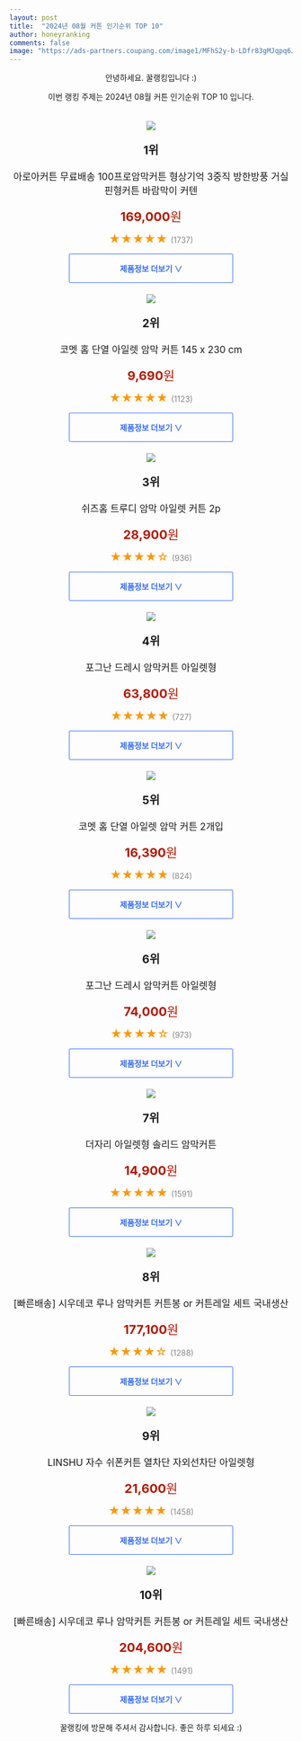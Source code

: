 ```yaml
---
layout: post
title:  "2024년 08월 커튼 인기순위 TOP 10"
author: honeyranking
comments: false
image: "https://ads-partners.coupang.com/image1/MFhS2y-b-LDfr83gMJqpq6JEgfMCNmfCAb1Y7Hz_bQOykf_FzGCuoKrPouK3_ET2HpzTH-yxSb1Psc0re-SxHjVAU47vgCgWNGENo4ewRTbmaJL3wPU6eZjtqhuwHNhBRiKUrYz5P-7TixLTfHY16lYe2UNMhdsEs156aweZYnA-uxPHzi2g2KxO3qZf028iGBzb9nY0zgmctFFxWBCO0kaem1-xIIjKRRJI6Oaq0yVM23t89kaAOb6xTKgY8qeVH_2yZuKClrG04dKoIDSYacfLJKFNl6Fc9VNj7O64Y5fFHESQhcrkfMFWMadx9g=="
---
```

<p style="text-align: center;">안녕하세요. 꿀랭킹입니다 :)</p>
<p style="text-align: center;">이번 랭킹 주제는 2024년 08월 커튼 인기순위 TOP 10 입니다.</p><center><img src="https://ads-partners.coupang.com/image1/MFhS2y-b-LDfr83gMJqpq6JEgfMCNmfCAb1Y7Hz_bQOykf_FzGCuoKrPouK3_ET2HpzTH-yxSb1Psc0re-SxHjVAU47vgCgWNGENo4ewRTbmaJL3wPU6eZjtqhuwHNhBRiKUrYz5P-7TixLTfHY16lYe2UNMhdsEs156aweZYnA-uxPHzi2g2KxO3qZf028iGBzb9nY0zgmctFFxWBCO0kaem1-xIIjKRRJI6Oaq0yVM23t89kaAOb6xTKgY8qeVH_2yZuKClrG04dKoIDSYacfLJKFNl6Fc9VNj7O64Y5fFHESQhcrkfMFWMadx9g==" style="margin-top:20px" /></center><p style="text-align: center; font-size: 20px"><b>1위</b></p><p style="text-align: center; font-size: 17px">아로아커튼 무료배송 100프로암막커튼 형상기억 3중직 방한방풍 거실 핀형커튼 바람막이 커텐</p><p style="text-align: center;"><span style="color: #b61800; font-size: 22px;"><b>169,000</b>원</span></p><p style="text-align: center;"><span style="color: #ff9600; font-size: 20px;">★★★★★ </span><span style="color: #878787;">(1737)</span></p><center><a href="https://link.coupang.com/re/AFFSDP?lptag=AF3899140&subid=honeyrank&pageKey=7828454107&itemId=21284364706&vendorItemId=90133641761&traceid=V0-153-0132d681b02a08e0&clickBeacon=c24233a0-5cb1-11ef-aec8-6f8599a4d2dc%7E3&requestid=20240818010000955095776179&token=31850C%7CMIXED"><div style="font-size: 14px; display: inline-block; padding: 15px 90px; color: #346aff; border-radius: 2px; border: 1px solid #346aff; cursor: pointer;"><b>제품정보 더보기 &or;</b></div></a></center><center><img src="https://ads-partners.coupang.com/image1/nlR7_q596U2EQrAbnoWZbispU4xmF69I-XK29OPC1iIOx0NQEZQ36rwkXpwxOmd6asUXqKOMkYHMsogRULCZkdSQoJXOXjnIKVl5jbEo5DtH3fj7xGThrg1ifMpMwuHQXf8z0O659LORNSZK7ITb0jrgyvp26-1XUC5rddORnQJpQYPVDsVIni47XvOFP1mg8B9oMVwcAFKYoV_K3iniR0GpFf5EQPNAQ1VUEmc4wbGJCZ0lXz35PQrgqPxO3u39MJU1rMmy0--AAIFQMvgp5ii94Fu4ecmFPhOQjg==" style="margin-top:20px" /></center><p style="text-align: center; font-size: 20px"><b>2위</b></p><p style="text-align: center; font-size: 17px">코멧 홈 단열 아일렛 암막 커튼 145 x 230 cm</p><p style="text-align: center;"><span style="color: #b61800; font-size: 22px;"><b>9,690</b>원</span></p><p style="text-align: center;"><span style="color: #ff9600; font-size: 20px;">★★★★★ </span><span style="color: #878787;">(1123)</span></p><center><a href="https://link.coupang.com/re/AFFSDP?lptag=AF3899140&subid=honeyrank&pageKey=180352941&itemId=536034149&vendorItemId=84147362569&traceid=V0-153-d32e09ffcc978ae2&requestid=20240818010000955095776179&token=31850C%7CMIXED"><div style="font-size: 14px; display: inline-block; padding: 15px 90px; color: #346aff; border-radius: 2px; border: 1px solid #346aff; cursor: pointer;"><b>제품정보 더보기 &or;</b></div></a></center><center><img src="https://ads-partners.coupang.com/image1/N22qY_ZmHaDxFtkBNyZoFpQLO95fl7xDsFF_72WsKAEh407_VeKiU04Wgihx3MSbrwQsC5Es4XfyaTF9e1Gh0Y0jvKVsbRnQJDVlAsk4xWQTfNblXSiRtyqkqxlAthMTbJ6nV-GVl_bSql_a8WUgLqPzyDJfjzkH9t10QL6BqrK7H3V_9F2GVU_RpIUsJfDOj89Wqnb-O6yONt8nqIGN7lQgR1ApY_8Wfbr6IIq86Kw3AN4YZc6uRvcx5rx6Uh45hcVkKt7a7n7lQhmRG55VKreWCS2Vm7sZ-Q==" style="margin-top:20px" /></center><p style="text-align: center; font-size: 20px"><b>3위</b></p><p style="text-align: center; font-size: 17px">쉬즈홈 트루디 암막 아일렛 커튼 2p</p><p style="text-align: center;"><span style="color: #b61800; font-size: 22px;"><b>28,900</b>원</span></p><p style="text-align: center;"><span style="color: #ff9600; font-size: 20px;">★★★★☆ </span><span style="color: #878787;">(936)</span></p><center><a href="https://link.coupang.com/re/AFFSDP?lptag=AF3899140&subid=honeyrank&pageKey=5581290949&itemId=125143272&vendorItemId=3255615523&traceid=V0-153-267da6d40865ce55&requestid=20240818010000955095776179&token=31850C%7CMIXED"><div style="font-size: 14px; display: inline-block; padding: 15px 90px; color: #346aff; border-radius: 2px; border: 1px solid #346aff; cursor: pointer;"><b>제품정보 더보기 &or;</b></div></a></center><center><img src="https://ads-partners.coupang.com/image1/rOpgvtGxeieMR8jhrDyYmRDZA5YVaQFHSeEcrtr1Sg4TQFaGASfiq5FzjJz4eJF8jzhnAxNBhVegHHvZ-13jMgSXTPkxqXNhxs2AVmsUQJR2gVNsJg_sx9cIjqyeFbuz1QyqMhdBZUqzCbbxMma3hRLghUS_NXnSCAyD-5mPMxBOCKIP1NHRvriRCwNpLmfUw2NU3q9baIm4fOL0fjrYaR_wBmGwjFGO70z0EFby3tuzh-fyZBriwZZgW2JkelnknZWmBjGo1E8CQ4j3oiiuCAt2V_oS-iW-dbE3s3V_7-lLfST7wLjBas-CzZOAxA==" style="margin-top:20px" /></center><p style="text-align: center; font-size: 20px"><b>4위</b></p><p style="text-align: center; font-size: 17px">포그난 드레시 암막커튼 아일렛형</p><p style="text-align: center;"><span style="color: #b61800; font-size: 22px;"><b>63,800</b>원</span></p><p style="text-align: center;"><span style="color: #ff9600; font-size: 20px;">★★★★★ </span><span style="color: #878787;">(727)</span></p><center><a href="https://link.coupang.com/re/AFFSDP?lptag=AF3899140&subid=honeyrank&pageKey=7006268305&itemId=12212812391&vendorItemId=84207164885&traceid=V0-153-8de0234551373de8&clickBeacon=c24233a0-5cb1-11ef-b2bc-c886a7b8b971%7E3&requestid=20240818010000955095776179&token=31850C%7CMIXED"><div style="font-size: 14px; display: inline-block; padding: 15px 90px; color: #346aff; border-radius: 2px; border: 1px solid #346aff; cursor: pointer;"><b>제품정보 더보기 &or;</b></div></a></center><center><img src="https://ads-partners.coupang.com/image1/BAYGKBO2C1TzyUR0BAmv4uMvspJmb2rY554Ul2jvlDQ0XzHeb8qfdkMfiqr9A5ERZP35un79H-x1CJQpt5nbzzsFbRf3WQg0H16vzmlo5U3IAls3O7hnPi3uFOISg-x-eiDbNHjVlGqa2O_wpDMF3uIfXyBPXX0Zx09Ao8A5Rr7bMF-GTc2gfowhgPc6B4KUVUtKRc5mNRC2Dn2FsZJaCM-usjWig_KIWzRaryWYV7g2gGHZ-WAir917OAkiKRQ2BboC_fULKz78Fw696v1mbJGw2DrT-kDnbI4b" style="margin-top:20px" /></center><p style="text-align: center; font-size: 20px"><b>5위</b></p><p style="text-align: center; font-size: 17px">코멧 홈 단열 아일렛 암막 커튼 2개입</p><p style="text-align: center;"><span style="color: #b61800; font-size: 22px;"><b>16,390</b>원</span></p><p style="text-align: center;"><span style="color: #ff9600; font-size: 20px;">★★★★★ </span><span style="color: #878787;">(824)</span></p><center><a href="https://link.coupang.com/re/AFFSDP?lptag=AF3899140&subid=honeyrank&pageKey=6711426204&itemId=15582502876&vendorItemId=84147368793&traceid=V0-153-5709554cb24d4987&requestid=20240818010000955095776179&token=31850C%7CMIXED"><div style="font-size: 14px; display: inline-block; padding: 15px 90px; color: #346aff; border-radius: 2px; border: 1px solid #346aff; cursor: pointer;"><b>제품정보 더보기 &or;</b></div></a></center><center><img src="https://ads-partners.coupang.com/image1/uFiKxYaS3uycpeOIuNHhSfAQHO63nZsGYIo3NuyeYStSpqbvc_K8E5reJbE7-aEELrv_nH1r172PqDSdsbWgOXi876XKxjNW4lUlfOwFbb7bxUFi6P_JIpTc5TwHBQpjblRN1Zugwz6B9Tmr0wjGNgLAx_yai3RklF7u4rf32Pq7GYVDcwOTL_K43ifrDjLw8zliDPogtLdGPg01g2h6W5nxq7-hiCFy5h2Y6uLzO1ZUr1IRQYJePCOqkYOVGWJYcBDeZqdkXc4Fu4rEqKcIrdmNnGE3vbTB51qpJEEQ10tWEKd2xFxiDVnFHXa0DUE=" style="margin-top:20px" /></center><p style="text-align: center; font-size: 20px"><b>6위</b></p><p style="text-align: center; font-size: 17px">포그난 드레시 암막커튼 아일렛형</p><p style="text-align: center;"><span style="color: #b61800; font-size: 22px;"><b>74,000</b>원</span></p><p style="text-align: center;"><span style="color: #ff9600; font-size: 20px;">★★★★☆ </span><span style="color: #878787;">(973)</span></p><center><a href="https://link.coupang.com/re/AFFSDP?lptag=AF3899140&subid=honeyrank&pageKey=7006268305&itemId=12212812329&vendorItemId=84207164877&traceid=V0-153-8de0234551373de8&clickBeacon=c24233a0-5cb1-11ef-9b53-9ffbf2d067c6%7E3&requestid=20240818010000955095776179&token=31850C%7CMIXED"><div style="font-size: 14px; display: inline-block; padding: 15px 90px; color: #346aff; border-radius: 2px; border: 1px solid #346aff; cursor: pointer;"><b>제품정보 더보기 &or;</b></div></a></center><center><img src="https://ads-partners.coupang.com/image1/rxI96tDFSpxhMa5Lr00uwmugN5e_FwpT2LJmQA87mPIjhKwnz8_zEYoM5MarW1W0z_EgUsfU7y8LDKuR5qvgj0GOEfnHZ_2PfsCAZ_rAiaIQ9wPK3_Ps7x64f1z9dagM9cMeo2v480U8AjvjBeYQbkcTO2957ccK5yqy2zGW8iTb4GDR-1xP-wQLd8Uiyly8Pa9EUg7jbwnDabqH0MJYfeHDnuivux6s4aBCW_E8gCPZ4DCzmUmd1ZUgPtGEYSFoSLZGX3WQaOsMtZlIKNWKvZIXwIWkg_U=" style="margin-top:20px" /></center><p style="text-align: center; font-size: 20px"><b>7위</b></p><p style="text-align: center; font-size: 17px">더자리 아일렛형 솔리드 암막커튼</p><p style="text-align: center;"><span style="color: #b61800; font-size: 22px;"><b>14,900</b>원</span></p><p style="text-align: center;"><span style="color: #ff9600; font-size: 20px;">★★★★★ </span><span style="color: #878787;">(1591)</span></p><center><a href="https://link.coupang.com/re/AFFSDP?lptag=AF3899140&subid=honeyrank&pageKey=1287289&itemId=5583340&vendorItemId=3007074783&traceid=V0-153-ebca72bf68b2e9b7&requestid=20240818010000955095776179&token=31850C%7CMIXED"><div style="font-size: 14px; display: inline-block; padding: 15px 90px; color: #346aff; border-radius: 2px; border: 1px solid #346aff; cursor: pointer;"><b>제품정보 더보기 &or;</b></div></a></center><center><img src="https://ads-partners.coupang.com/image1/rPy5_R8No1WZnJtLrAPejh997XGxJ2DpRofsFu-vuzm7qWZVpOIyH7Lxq39ail2Hwa9eyWcbCO3_MJUz3UL77XltMZ9peaca6kSfoAgFQ6_mtpYlwag917sOs7v09qKfn95P_KUlBcVYxpxOptlFCeJIVmmjCH0re1ZfKpSFCuflFGeKZPSf8w_MdYJD7oSf-20a8o3tNyv-xewBxy4LaJaYRWs7Lkeo5YtxRrRA1UOSFNK77gQWFOO405PC3HD05ol_IM6y1PeAMlYL205HvXa5JrvpZgLd6H4tHiv1wiYe8ZIQjg5zJfze1pk7OTqE" style="margin-top:20px" /></center><p style="text-align: center; font-size: 20px"><b>8위</b></p><p style="text-align: center; font-size: 17px">[빠른배송] 시우데코 루나 암막커튼 커튼봉 or 커튼레일 세트 국내생산</p><p style="text-align: center;"><span style="color: #b61800; font-size: 22px;"><b>177,100</b>원</span></p><p style="text-align: center;"><span style="color: #ff9600; font-size: 20px;">★★★★☆ </span><span style="color: #878787;">(1288)</span></p><center><a href="https://link.coupang.com/re/AFFSDP?lptag=AF3899140&subid=honeyrank&pageKey=7532413362&itemId=19781009966&vendorItemId=83286946088&traceid=V0-153-22ba6bd619983e7d&clickBeacon=c24233a0-5cb1-11ef-a355-b3bc267c2ee0%7E3&requestid=20240818010000955095776179&token=31850C%7CMIXED"><div style="font-size: 14px; display: inline-block; padding: 15px 90px; color: #346aff; border-radius: 2px; border: 1px solid #346aff; cursor: pointer;"><b>제품정보 더보기 &or;</b></div></a></center><center><img src="https://ads-partners.coupang.com/image1/jaotM39F8BZ6rSm_jVJAC9b3sM9lbt-ZKevjVZf6HHN7xYzUyU8kYxESDNIf3qswMvR4mhmJMWGMvG-c2lqPqrNFkOWJCZz-tOI3eP6wFO-OcwMMMkRNYyd6yBlJeNmX_RKNrDh1L_TpH6n7Pb5XyuFngcXb9tHFa8A0WBOoSktkLDdzzWyUy9sJQXKmvfrHcWK1CTrAJuXWRcln9h-KO_F9k6f5X3sLUZxjtV6gsKGWDMmN8xdIh7qm6J6cSj2Sz94pTDjRzp6DtIY5DQVWGO8gCwPG8fZ8Y_-QxMQo-Oakue1Sti_zbujlRg==" style="margin-top:20px" /></center><p style="text-align: center; font-size: 20px"><b>9위</b></p><p style="text-align: center; font-size: 17px">LINSHU 자수 쉬폰커튼  열차단 자외선차단 아일렛형</p><p style="text-align: center;"><span style="color: #b61800; font-size: 22px;"><b>21,600</b>원</span></p><p style="text-align: center;"><span style="color: #ff9600; font-size: 20px;">★★★★★ </span><span style="color: #878787;">(1458)</span></p><center><a href="https://link.coupang.com/re/AFFSDP?lptag=AF3899140&subid=honeyrank&pageKey=8131324087&itemId=23092173548&vendorItemId=90125592023&traceid=V0-153-08c824f5eb851448&requestid=20240818010000955095776179&token=31850C%7CMIXED"><div style="font-size: 14px; display: inline-block; padding: 15px 90px; color: #346aff; border-radius: 2px; border: 1px solid #346aff; cursor: pointer;"><b>제품정보 더보기 &or;</b></div></a></center><center><img src="https://ads-partners.coupang.com/image1/4FR7DCCkRcIbIpUd4MW1ricivry4bCzCI1E5ZZVBnKkGVIKhbXX-_Bd0pFkSXvIgU2r035Sz4CMI78jVeitYrYw_3lQNpTwxkd9Rs-zZI3snT_MXDTdrJXMBXHSSH37TGwkXeqImuqBnKxFDOgzVbng33kQneAkYtDUfT4pXe-P4Dtidn-zDqdbxv6dmNYzcbTDgr-hGc5ip8CAGipAyXP99DqFnCHoHX6nHtow4SVEEPzh0mSNB267YLPxw9EGuXVNTIC5U3sGQaIlhlXHE09CcCYAl6uHvjAQ4k23pi8UfTt8Nl7amLHfxylvXPXA5" style="margin-top:20px" /></center><p style="text-align: center; font-size: 20px"><b>10위</b></p><p style="text-align: center; font-size: 17px">[빠른배송] 시우데코 루나 암막커튼 커튼봉 or 커튼레일 세트 국내생산</p><p style="text-align: center;"><span style="color: #b61800; font-size: 22px;"><b>204,600</b>원</span></p><p style="text-align: center;"><span style="color: #ff9600; font-size: 20px;">★★★★★ </span><span style="color: #878787;">(1491)</span></p><center><a href="https://link.coupang.com/re/AFFSDP?lptag=AF3899140&subid=honeyrank&pageKey=7532413362&itemId=19781009955&vendorItemId=83286945970&traceid=V0-153-22ba6bd619983e7d&clickBeacon=c24233a0-5cb1-11ef-80a2-568ebf2678f6%7E3&requestid=20240818010000955095776179&token=31850C%7CMIXED"><div style="font-size: 14px; display: inline-block; padding: 15px 90px; color: #346aff; border-radius: 2px; border: 1px solid #346aff; cursor: pointer;"><b>제품정보 더보기 &or;</b></div></a></center><p style="text-align: center;">꿀랭킹에 방문해 주셔서 감사합니다. 좋은 하루 되세요 :)</p>